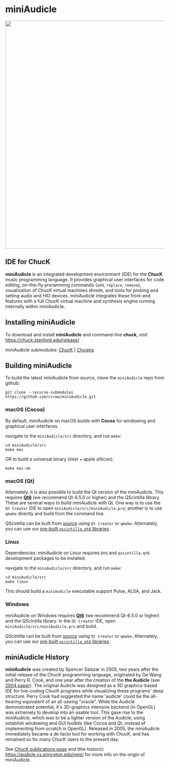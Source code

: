 # miniAudicle
<img src="https://chuck.stanford.edu/doc/images/miniAudicle-1.jpg" width="720"/>

## IDE for ChucK
**miniAudicle** is an integrated development environment (IDE) for the **ChucK** music programming language. It provides graphical user interfaces for code editing, on-the-fly proramming commands (`add`, `replace`, `remove`), visualization of ChucK virtual machines shreds, and tools for probing and setting audio and HID devices. miniAudicle integrates these front-end features with a full ChucK virtual machine and synthesis engine running internally within miniAudicle.

## Installing miniAudicle
To download and install **miniAudicle** and command-line **chuck**, visit https://chuck.stanford.edu/release/

miniAudicle submodules: [ChucK](https://github.com/ccrma/chuck) | [Chugins](https://github.com/ccrma/chugins)

## Building miniAudicle
To build the latest miniAudicle from source, clone the `miniAudicle` repo from github:
```
git clone --recurse-submodules https://github.com/ccrma/miniAudicle.git
```
### macOS (Cocoa)
By default, miniAudicle on macOS builds with **Cocoa** for windowing and graphical user interfaces.

navigate to the `miniAudicle/src` directory, and run `make`:
```
cd miniAudicle/src
make mac
```
OR to build a universal binary (intel + apple sillicon):
```
make mac-ub
```
### macOS (Qt)
Alternately, it is also possible to build the Qt version of the miniAudicle. This requires [**Qt6**](https://www.qt.io/download-open-source) (we recommend Qt-6.5.0 or higher) and the QScintilla library. These are several ways to build miniAudicle with Qt. One way is to use the `Qt Creator` IDE to open `miniAudicle/src/miniAudicle.pro`; another is to use `qmake` directly and build from the command line.

QScintilla can be built from [source](https://riverbankcomputing.com/software/qscintilla/download) using `Qt Creator` or `qmake`. Alternately, you can use our [pre-built `qscintilla_qt6` libraries](https://chuck.stanford.edu/release/files/extra/qscintilla2_qt6.zip).

### Linux
Dependencies: miniAudicle on Linux requires `Qt6` and `qscintilla-qt6` development packages to be installed.

navigate to the `miniAudicle/src` directory, and run `make`:
```
cd miniAudicle/src
make linux
```

This should build a `miniAudicle` executable support Pulse, ALSA, and Jack.

### Windows
miniAudicle on Windows requires [**Qt6**](https://www.qt.io/download-open-source) (we recommend Qt-6.5.0 or higher) and the QScintilla library. In the `Qt Creator` IDE, open `miniAudicle/src/miniAudicle.pro` and build.

QScintilla can be built from [source](https://riverbankcomputing.com/software/qscintilla/download) using `Qt Creator` or `qmake`. Alternately, you can use our [pre-built `qscintilla_qt6` libraries](https://chuck.stanford.edu/release/files/extra/qscintilla2_qt6.zip).

## miniAudicle History
**miniAudicle** was created by Spencer Salazar in 2005, two years after the initial release of the ChucK programming language, originated by Ge Wang and Perry R. Cook, and one year after the creation of the **the Audicle** (see [2004 paper](https://ccrma.stanford.edu/~ge/publish/files/2004-icmc-audicle.pdf)). The original Audicle was designed as a 3D graphics-based IDE for live-coding ChucK programs while visualizing these programs' deep structure. Perry Cook had suggested the name 'audicle' could be the all-_hearing_ equivalent of an all-_seeing_ "oracle". While the Audicle demonstrated potential, it's 3D-graphics intensive backend (in OpenGL) was extremely to develop into an usable tool. This gave rise to the _miniAudicle_, which was to be a lighter version of the Audicle, using establish windowing and GUI toolkits (like Cocoa and Qt, instead of implementing from scratch in OpenGL). Released in 2005, the miniAudicle immediately became a de facto tool for working with ChucK, and has remained so for many ChucK users to the present day.

See [ChucK publications page](https://chuck.stanford.edu/doc/publish/) and (the historic) https://audicle.cs.princeton.edu/mini/ for more info on the origin of miniAudicle.
